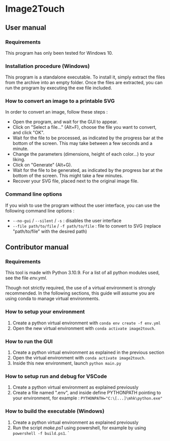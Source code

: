 # Image2Touch

## User manual

### Requirements

This program has only been tested for Windows 10.

### Installation procedure (Windows)

This program is a standalone executable.
To install it, simply extract the files from the archive into an empty folder.
Once the files are extracted, you can run the program by executing the exe file included.

### How to convert an image to a printable SVG

In order to convert an image, follow these steps :
- Open the program, and wait for the GUI to appear.
- Click on "Select a file..." (Alt+F), choose the file you want to convert, and click "OK".
- Wait for the file to be processed, as indicated by the progress bar at the bottom of the screen. This may take between a few seconds and a minute.
- Change the parameters (dimensions, height of each color...) to your liking.
- Click on "Generate" (Alt+G).
- Wait for the file to be generated, as indicated by the progress bar at the bottom of the screen. This might take a few minutes.
- Recover your SVG file, placed next to the original image file.

### Command line options

If you wish to use the program without the user interface, you can use the following command line options :
- `--no-gui` / `--silent` / `-s` : disables the user interface
- `--file path/to/file` / `-f path/to/file` : file to convert to SVG (replace "path/to/file" with the desired path)

## Contributor manual

### Requirements
This tool is made with Python 3.10.9.
For a list of all python modules used, see the file *env.yml*.

Though not strictly required, the use of a virtual environment is strongly recommended.
In the following sections, this guide will assume you are using conda to manage virtual environments.

### How to setup your environment
1. Create a python virtual environment with `conda env create -f env.yml`
2. Open the new virtual environment with `conda activate image2touch`.

### How to run the GUI
1. Create a python virtual environment as explained in the previous section
2. Open the virtual environment with `conda activate image2touch`.
3. Inside this new environment, launch `python main.py`

### How to setup run and debug for VSCode
1. Create a python virtual environment as explained previously
2. Create a file named ".env", and inside define PYTHONPATH pointing to your environment, for example : `PYTHONPATH="C:\[...]\mhk\python.exe"`

### How to build the executable (Windows)
1. Create a python virtual environment as explained previously
2. Run the script *make.ps1* using powershell, for example by using `powershell -f build.ps1`. `